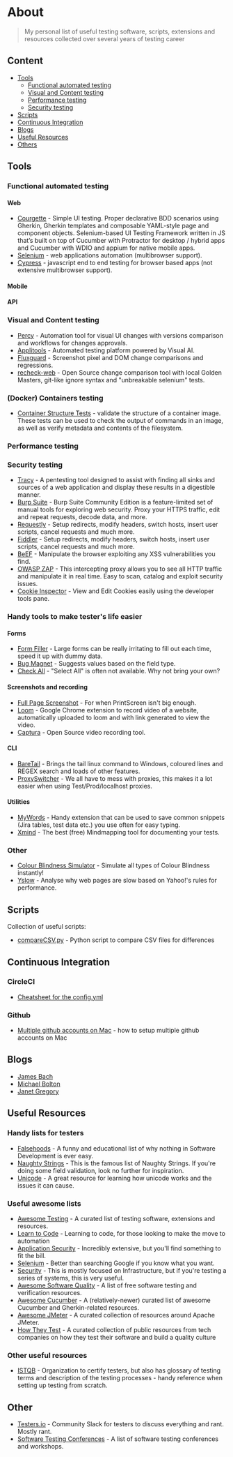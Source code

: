 # About

> My personal list of useful testing software, scripts, extensions and resources collected over several years of testing career

## Content

- [Tools](#tools)
  - [Functional automated testing](#functional-automated-testing)
  - [Visual and Content testing](#visual-and-content-testing)
  - [Performance testing](#performance-testing)
  - [Security testing](#security-testing)
- [Scripts](#scripts)
- [Continuous Integration](#continuous-integration)
- [Blogs](#blogs)
- [Useful Resources](#useful-resources)
- [Others](#Others)

## Tools

### Functional automated testing

#### Web

- [Courgette](https://courgette-testing.com) - Simple UI testing. Proper declarative BDD scenarios using Gherkin, Gherkin templates and composable YAML-style page and component objects. Selenium-based UI Testing Framework written in JS that’s built on top of Cucumber with Protractor for desktop / hybrid apps and Cucumber with WDIO and appium for native mobile apps.
- [Selenium](https://www.selenium.dev/) - web applications automation (multibrowser support).
- [Cypress](https://www.cypress.io/) - javascript end to end testing for browser based apps (not extensive multibrowser support).

#### Mobile

#### API

### Visual and Content testing

- [Percy](https://percy.io/) - Automation tool for visual UI changes with versions comparison and workflows for changes approvals.
- [Applitools](https://applitools.com/products-eyes/) - Automated testing platform powered by Visual AI.
- [Fluxguard](https://fluxguard.com) - Screenshot pixel and DOM change comparisons and regressions.
- [recheck-web](https://github.com/retest/recheck-web) - Open Source change comparison tool with local Golden Masters, git-like ignore syntax and "unbreakable selenium" tests.

### (Docker) Containers testing

- [Container Structure Tests](https://github.com/GoogleContainerTools/container-structure-test) - validate the structure of a container image. These tests can be used to check the output of commands in an image, as well as verify metadata and contents of the filesystem.

### Performance testing

### Security testing

- [Tracy](https://github.com/nccgroup/tracy) - A pentesting tool designed to assist with finding all sinks and sources of a web application and display these results in a digestible manner.
- [Burp Suite](https://portswigger.net/burp/communitydownload) - Burp Suite Community Edition is a feature-limited set of manual tools for exploring web security. Proxy your HTTPS traffic, edit and repeat requests, decode data, and more.
- [Requestly](https://requestly.io/) - Setup redirects, modify headers, switch hosts, insert user scripts, cancel requests and much more.
- [Fiddler](https://www.telerik.com/fiddler) - Setup redirects, modify headers, switch hosts, insert user scripts, cancel requests and much more.
- [BeEF](http://beefproject.com/) - Manipulate the browser exploiting any XSS vulnerabilities you find.
- [OWASP ZAP](https://github.com/zaproxy/zaproxy) - This intercepting proxy allows you to see all HTTP traffic and manipulate it in real time. Easy to scan, catalog and exploit security issues.
- [Cookie Inspector](https://chrome.google.com/webstore/detail/cookie-inspector/jgbbilmfbammlbbhmmgaagdkbkepnijn) - View and Edit Cookies easily using the developer tools pane.

### Handy tools to make tester's life easier

#### Forms

- [Form Filler](https://chrome.google.com/webstore/detail/form-filler/bnjjngeaknajbdcgpfkgnonkmififhfo) - Large forms can be really irritating to fill out each time, speed it up with dummy data.
- [Bug Magnet](https://chrome.google.com/webstore/detail/bug-magnet/efhedldbjahpgjcneebmbolkalbhckfi) - Suggests values based on the field type.
- [Check All](https://chrispederick.com/work/web-developer/) - "Select All" is often not available. Why not bring your own?

#### Screenshots and recording

- [Full Page Screenshot](https://chrome.google.com/webstore/detail/full-page-screen-capture/fdpohaocaechififmbbbbbknoalclacl) - For when PrintScreen isn't big enough.
- [Loom](https://www.loom.com/) - Google Chrome extension to record video of a website, automatically uploaded to loom and with link generated to view the video.
- [Captura](https://github.com/MathewSachin/Captura) - Open Source video recording tool.

#### CLI

- [BareTail](https://www.baremetalsoft.com/baretail/) - Brings the tail linux command to Windows, coloured lines and REGEX search and loads of other features.
- [ProxySwitcher](https://chrome.google.com/webstore/detail/proxy-switcher-manager/onnfghpihccifgojkpnnncpagjcdbjod) - We all have to mess with proxies, this makes it a lot easier when using Test/Prod/localhost proxies.

#### Utilities

- [MyWords](https://addons.mozilla.org/en-US/firefox/addon/mywords/) - Handy extension that can be used to save common snippets (Jira tables, test data etc.) you use often for easy typing.
- [Xmind](http://www.xmind.net/) - The best (free) Mindmapping tool for documenting your tests.

### Other

- [Colour Blindness Simulator](https://altreus.github.io/colourblind/) - Simulate all types of Colour Blindness instantly!
- [Yslow](http://yslow.org/) - Analyse why web pages are slow based on Yahoo!'s rules for performance.

## Scripts

Collection of useful scripts:

- [compareCSV.py](Scripts/compareCSV.py) - Python script to compare CSV files for differences

## Continuous Integration

### CircleCI

- [Cheatsheet for the config.yml](CircleCI/README.md)

### Github

- [Multiple github accounts on Mac](https://medium.com/@ibrahimlawal/developing-with-multiple-github-accounts-on-one-macbook-94ff6d4ab9ca) - how to setup multiple github accounts on Mac

## Blogs

- [James Bach](http://www.satisfice.com/blog/)
- [Michael Bolton](http://www.developsense.com/blog/)
- [Janet Gregory](http://janetgregory.ca/blog/)

## Useful Resources

### Handy lists for testers

- [Falsehoods](https://github.com/kdeldycke/awesome-falsehood) - A funny and educational list of why nothing in Software Development is ever easy.
- [Naughty Strings](https://github.com/minimaxir/big-list-of-naughty-strings) - This is the famous list of Naughty Strings. If you're doing some field validation, look no further for inspiration.
- [Unicode](https://github.com/jagracey/Awesome-Unicode) - A great resource for learning how unicode works and the issues it can cause.

### Useful awesome lists

- [Awesome Testing](https://github.com/TheJambo/awesome-testing/blob/master/README.md) - A curated list of testing software, extensions and resources.
- [Learn to Code](https://github.com/karlhorky/learn-to-program) - Learning to code, for those looking to make the move to automation
- [Application Security](https://github.com/paragonie/awesome-appsec) - Incredibly extensive, but you'll find something to fit the bill.
- [Selenium](https://github.com/christian-bromann/awesome-selenium) - Better than searching Google if you know what you want.
- [Security](https://github.com/sbilly/awesome-security) - This is mostly focused on Infrastructure, but if you're testing a series of systems, this is very useful.
- [Awesome Software Quality](https://github.com/ligurio/awesome-software-quality) - A list of free software testing and verification resources.
- [Awesome Cucumber](https://github.com/virajkulkarni14/awesome-cucumber) - A (relatively-newer) curated list of awesome Cucumber and Gherkin-related resources.
- [Awesome JMeter](https://github.com/aliesbelik/awesome-jmeter) - A curated collection of resources around Apache JMeter.
- [How They Test](https://github.com/abhivaikar/howtheytest) - A curated collection of public resources from tech companies on how they test their software and build a quality culture

### Other useful resources

- [ISTQB](https://www.istqb.org/) - Organization to certify testers, but also has glossary of testing terms and description of the testing processes - handy reference when setting up testing from scratch.

## Other

- [Testers.io](http://www.testers.io/) - Community Slack for testers to discuss everything and rant. Mostly rant.
- [Software Testing Conferences](http://testingconferences.org/) - A list of software testing conferences and workshops.
